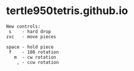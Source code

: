 # tertle950tetris.github.io
```
New controls:
 s    - hard drop
zxc   - move pieces

space - hold piece
 f    - 180 rotation
   m  - cw rotation
    , - ccw rotation
```
